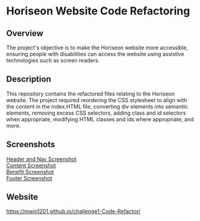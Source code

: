 # Horiseon Website Code Refactoring

## Overview
The project's objective is to make the Horiseon website more accessible, ensuring people with disabilities can access the website using assistive technologies such as screen readers.

## Description
This repository contains the refactored files relating to the Horiseon website. The project required reordering the CSS stylesheet to align with the content in the index.HTML file, converting div elements into semantic elements, removing excess CSS selectors, adding class and id selectors when appropriate, modifying HTML classes and ids where appropriate, and more.

## Screenshots
[Header and Nav Screenshot](./assets/images/Header-and-Nav.jpg)
<br />
[Content Screenshot](./assets/images/Content.jpg)
<br />
[Benefit Screenshot](./assets/images/Benefit.jpg)
<br />
[Footer Screenshot](./assets/images/Footer.jpg)

## Website
https://mwin1201.github.io/challenge1-Code-Refactor/

